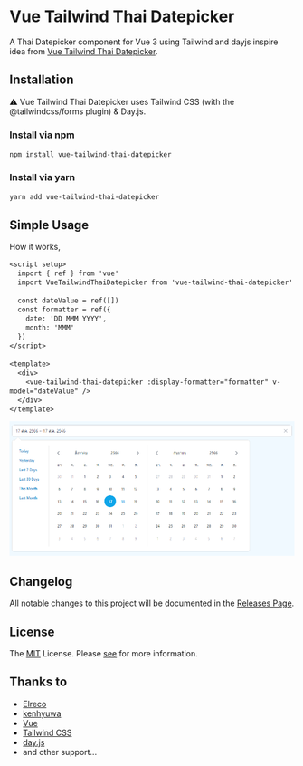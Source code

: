 # Vue Tailwind Thai Datepicker
A Thai Datepicker component for Vue 3 using Tailwind and dayjs inspire idea from [Vue Tailwind Thai Datepicker](https://github.com/elreco/vue-tailwind-datepicker).


## Installation

⚠️ Vue Tailwind Thai Datepicker uses Tailwind CSS (with the @tailwindcss/forms plugin) & Day.js.

### Install via npm

```
npm install vue-tailwind-thai-datepicker
```

### Install via yarn

```
yarn add vue-tailwind-thai-datepicker
```

## Simple Usage

How it works,

```vue
<script setup>
  import { ref } from 'vue'
  import VueTailwindThaiDatepicker from 'vue-tailwind-thai-datepicker'

  const dateValue = ref([])
  const formatter = ref({
    date: 'DD MMM YYYY',
    month: 'MMM'
  })
</script>

<template>
  <div>
    <vue-tailwind-thai-datepicker :display-formatter="formatter" v-model="dateValue" />
  </div>
</template>
```

![Light Mode](https://github.com/ppraserts/vue-tailwind-thai-datepicker/blob/main/docs/light.png?raw=true)


## Changelog
All notable changes to this project will be documented in the [Releases Page](https://github.com/ppraserts/vue-tailwind-thai-datepicker/releases).

## License
The [MIT](LICENSE) License. Please [see](http://opensource.org/licenses/MIT) for more information.

## Thanks to
- [Elreco](https://github.com/elreco)
- [kenhyuwa](https://github.com/kenhyuwa)
- [Vue](https://v3.vuejs.org/)
- [Tailwind CSS](https://tailwindcss.com/)
- [day.js](https://day.js.org/)
- and other support...
